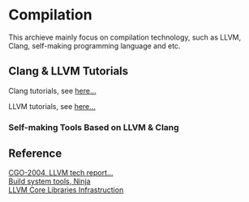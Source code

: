 # Compilation

This archieve mainly focus on compilation technology, such as LLVM, Clang, self-making programming language and etc.

## Clang & LLVM Tutorials

Clang tutorials, see [here...](https://github.com/lijiansong/Postgraduate-Course/tree/master/Compilation/Clang)

LLVM tutorials, see [here...](https://github.com/lijiansong/Postgraduate-Course/tree/master/Compilation/LLVM)

### Self-making Tools Based on LLVM & Clang

## Reference
[CGO-2004, LLVM tech report...](http://llvm.org/pubs/2004-01-30-CGO-LLVM.html)<br>
[Build system tools, Ninja](http://www.aosabook.org/en/posa/ninja.html)<br>
[LLVM Core Libraries Infrastruction](http://llvm.org/releases/3.0/docs/UsingLibraries.html)<br>
